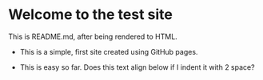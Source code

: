 # Welcome to the test site

This is README.md, after being rendered to HTML.

* This is a simple, first site created using GitHub pages.

* This is easy so far.
  Does this text align below if I indent it with 2 space?
